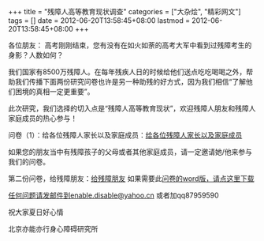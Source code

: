 +++
title = "残障人高等教育现状调查"
categories = ["大杂烩", "精彩网文"]
tags = []
date = 2012-06-20T13:58:45+08:00
lastmod = 2012-06-20T13:58:45+08:00
+++



各位朋友：
高考刚刚结束，您有没有在如火如荼的高考大军中看到过残障考生的身影？人数如何？

我们国家有8500万残障人。在每年残疾人日的时候给他们送点吃吃喝喝之外，帮助我们传播下面两份研究问卷也许是另一种助残的好方式，因为我们相信“了解他们困境的真相一定更重要”。

此次研究，我们选择的切入点是“残障人高等教育现状”，欢迎残障人朋友和残障人家庭成员的热心参与！

问卷（1）：给各位残障人家长以及家庭成员：<a href="http://www.askform.cn/formpage.aspx?type=1&userid=144240&formid=281929&" target="_blank" title="点击这里打开问卷调查页面">给各位残障人家长以及家庭成员</a>

如果您的朋友当中有残障孩子的父母或者其他家庭成员，请一定邀请她/他来参与我们的问卷。

第二份问卷，给残障朋友：<a href="http://www.askform.cn/144240-281527.aspx" target="_blank" title="点击这里打开问卷调查页面">给残障朋友</a>
如果需要此<a href="http://www.hadley-china.org/upload/wenjuan.doc" target="_blank">问卷的word版，请点这里下载</a>

任何问题请发邮件到enable.disable@yahoo.cn
或者加qq87959590

祝大家夏日好心情

北京亦能亦行身心障碍研究所